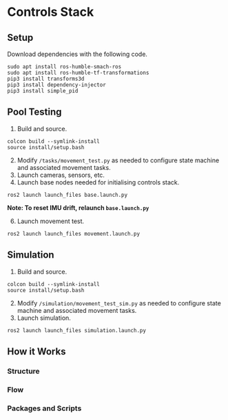 # Controls Stack

## Setup
Download dependencies with the following code.
```
sudo apt install ros-humble-smach-ros
sudo apt install ros-humble-tf-transformations
pip3 install transforms3d
pip3 install dependency-injector
pip3 install simple_pid
```

## Pool Testing
1. Build and source.
```
colcon build --symlink-install
source install/setup.bash
```
2. Modify `/tasks/movement_test.py` as needed to configure state machine and associated movement tasks.
3. Launch cameras, sensors, etc.
4. Launch base nodes needed for initialising controls stack.
```
ros2 launch launch_files base.launch.py
```
   **Note: To reset IMU drift, relaunch `base.launch.py`**

6. Launch movement test.
```
ros2 launch launch_files movement.launch.py
```
   
## Simulation
1. Build and source.
```
colcon build --symlink-install
source install/setup.bash
```
2. Modify `/simulation/movement_test_sim.py` as needed to configure state machine and associated movement tasks.
3. Launch simulation.
```
ros2 launch launch_files simulation.launch.py
```

## How it Works
### Structure
### Flow
### Packages and Scripts
